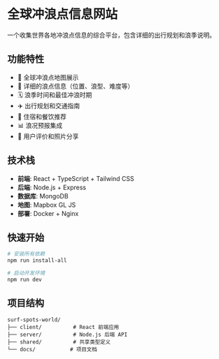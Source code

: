 # 全球冲浪点信息网站

一个收集世界各地冲浪点信息的综合平台，包含详细的出行规划和浪季说明。

## 功能特性

- 🌊 全球冲浪点地图展示
- 📍 详细的浪点信息（位置、浪型、难度等）
- 🗓️ 浪季时间和最佳冲浪时期
- ✈️ 出行规划和交通指南
- 🏨 住宿和餐饮推荐
- 📊 浪况预报集成
- 👥 用户评价和照片分享

## 技术栈

- **前端**: React + TypeScript + Tailwind CSS
- **后端**: Node.js + Express
- **数据库**: MongoDB
- **地图**: Mapbox GL JS
- **部署**: Docker + Nginx

## 快速开始

```bash
# 安装所有依赖
npm run install-all

# 启动开发环境
npm run dev
```

## 项目结构

```
surf-spots-world/
├── client/          # React 前端应用
├── server/          # Node.js 后端 API
├── shared/          # 共享类型定义
└── docs/           # 项目文档
```